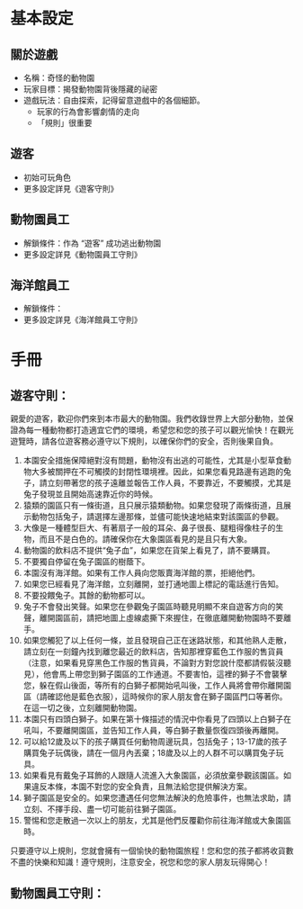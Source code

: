 # 基本設定

## 關於遊戲
- 名稱：奇怪的動物園
- 玩家目標：揭發動物園背後隱藏的祕密
- 遊戲玩法：自由探索，記得留意遊戲中的各個細節。
  - 玩家的行為會影響劇情的走向
  - 「規則」很重要


## 遊客
- 初始可玩角色
- 更多設定詳見《遊客守則》


## 動物園員工
- 解鎖條件：作為 “遊客” 成功逃出動物園
- 更多設定詳見《動物園員工守則》


## 海洋館員工
- 解鎖條件：
- 更多設定詳見《海洋館員工守則》




# 手冊

## 遊客守則：

親愛的遊客，歡迎你們來到本市最大的動物園。我們收錄世界上大部分動物，並保證為每一種動物都打造適宜它們的環境，希望您和您的孩子可以觀光愉快！在觀光遊覽時，請各位遊客務必遵守以下規則，以確保你們的安全，否則後果自負。

1. 本園安全措施保障絕對沒有問題，動物沒有出逃的可能性，尤其是小型草食動物大多被關押在不可觸摸的封閉性環境裡。因此，如果您看見路邊有逃跑的兔子，請立刻帶著您的孩子遠離並報告工作人員，不要靠近，不要觸摸，尤其是兔子發現並且開始高速靠近你的時候。
2. 猿類的園區只有一條街道，且只展示猿類動物。如果您發現了兩條街道，且展示動物包括兔子，請選擇左邊那條，並儘可能快速地結束對該園區的參觀。
3. 大像是一種體型巨大、有著扇子一般的耳朵、鼻子很長、腿粗得像柱子的生物，而且不是白色的。請確保你在大象園區看見的是且只有大象。
4. 動物園的飲料店不提供“兔子血”，如果您在貨架上看見了，請不要購買。
5. 不要獨自停留在兔子園區的樹蔭下。
6. 本園沒有海洋館。如果有工作人員向您販賣海洋館的票，拒絕他們。
7. 如果您已經看見了海洋館，立刻離開，並打通地圖上標記的電話進行告知。
8. 不要投餵兔子。其餘的動物都可以。
9. 兔子不會發出笑聲。如果您在參觀兔子園區時聽見明顯不來自遊客方向的笑聲，離開園區前，請把地圖上虛線處撕下來握住，在徹底離開動物園時不要離手。
10. 如果您觸犯了以上任何一條，並且發現自己正在迷路狀態，和其他熟人走散，請立刻在一刻鐘內找到離您最近的飲料店，告知那裡穿藍色工作服的售貨員（注意，如果看見穿黑色工作服的售貨員，不論對方對您說什麼都請假裝沒聽見），他會馬上帶您到獅子園區的工作通道。不要害怕，這裡的獅子不會襲擊您，躲在假山後面，等所有的白獅子都開始吼叫後，工作人員將會帶你離開園區（請確認他是藍色衣服），這時候你的家人朋友會在獅子園區門口等著你。在這一切之後，立刻離開動物園。
11. 本園只有四頭白獅子。如果在第十條描述的情況中你看見了四頭以上白獅子在吼叫，不要離開園區，並告知工作人員，等白獅子數量恢復四頭後再離開。
12. 可以給12歲及以下的孩子購買任何動物周邊玩具，包括兔子；13-17歲的孩子購買兔子玩偶後，請在一個月內丟棄；18歲及以上的人群不可以購買兔子玩具。
13. 如果看見有戴兔子耳飾的人跟隨人流進入大象園區，必須放棄參觀該園區。如果違反本條，本園不對您的安全負責，且無法給您提供解決方案。
14. 獅子園區是安全的。如果您遭遇任何您無法解決的危險事件，也無法求助，請立刻、不擇手段、盡一切可能前往獅子園區。
15. 警惕和您走散過一次以上的朋友，尤其是他們反覆勸你前往海洋館或大象園區時。

只要遵守以上規則，您就會擁有一個愉快的動物園旅程！您和您的孩子都將收貨數不盡的快樂和知識！遵守規則，注意安全，祝您和您的家人朋友玩得開心！


## 動物園員工守則：
